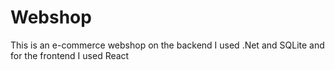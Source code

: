 # Webshop
This is an e-commerce webshop on the backend I used .Net and SQLite and for the frontend I used React

